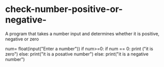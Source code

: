 # check-number-positive-or-negative-
A program that takes a number input and determines whether it is positive, negative or zero


num= float(input("Enter a number"))
if num>=0:
	 if num == 0:
	 	print ("it is zero")
	 else:
	 	print("it is a posative number")
else:
	print("it is a negative number")
